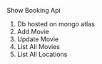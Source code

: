 Show Booking Api

1. Db hosted on mongo atlas
2. Add Movie 
3. Update Movie
4. List All Movies
5. List All Locations
